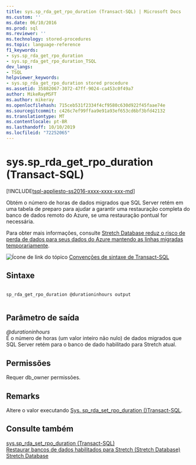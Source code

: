 ```yaml
---
title: sys.sp_rda_get_rpo_duration (Transact-SQL) | Microsoft Docs
ms.custom: ''
ms.date: 06/10/2016
ms.prod: sql
ms.reviewer: ''
ms.technology: stored-procedures
ms.topic: language-reference
f1_keywords:
- sys.sp_rda_get_rpo_duration
- sys.sp_rda_get_rpo_duration_TSQL
dev_langs:
- TSQL
helpviewer_keywords:
- sys.sp_rda_get_rpo_duration stored procedure
ms.assetid: 35882067-3072-47ff-9024-ca453c0f49a7
author: MikeRayMSFT
ms.author: mikeray
ms.openlocfilehash: 715ceb531f2334f4cf9580c630d922f45faae74e
ms.sourcegitcommit: c426c7ef99ffaa9e91a93ef653cd6bf3bfd42132
ms.translationtype: MT
ms.contentlocale: pt-BR
ms.lasthandoff: 10/10/2019
ms.locfileid: "72252065"
---
```

# <a name="syssp_rda_get_rpo_duration-transact-sql"></a>sys.sp_rda_get_rpo_duration (Transact-SQL)
[!INCLUDE[tsql-appliesto-ss2016-xxxx-xxxx-xxx-md](../../includes/tsql-appliesto-ss2016-xxxx-xxxx-xxx-md.md)]

  Obtém o número de horas de dados migrados que SQL Server retém em uma tabela de preparo para ajudar a garantir uma restauração completa do banco de dados remoto do Azure, se uma restauração pontual for necessária. 
  
  Para obter mais informações, consulte [Stretch Database reduz o risco de perda de dados para seus dados do Azure mantendo as linhas migradas temporariamente](../../sql-server/stretch-database/backup-stretch-enabled-databases-stretch-database.md#stretchRPO).  
    
 ![Ícone de link do tópico](../../database-engine/configure-windows/media/topic-link.gif "Ícone de link do tópico") [Convenções de sintaxe de Transact-SQL](../../t-sql/language-elements/transact-sql-syntax-conventions-transact-sql.md)    
    
## <a name="syntax"></a>Sintaxe    
    
```    
    
sp_rda_get_rpo_duration @durationinhours output    
    
```    
    
## <a name="output-parameter"></a>Parâmetro de saída    
 *\@durationinhours*    
  É o número de horas (um valor inteiro não nulo) de dados migrados que SQL Server retém para o banco de dado habilitado para Stretch atual.    
    
## <a name="permissions"></a>Permissões    
 Requer db_owner permissões.    
    
## <a name="remarks"></a>Remarks    
 Altere o valor executando [Sys. sp_rda_set_rpo_duration &#40;&#41;Transact-SQL](../../relational-databases/system-stored-procedures/sys-sp-rda-set-rpo-duration-transact-sql.md).    
    
## <a name="see-also"></a>Consulte também    
 [sys.sp_rda_set_rpo_duration &#40;Transact-SQL&#41;](../../relational-databases/system-stored-procedures/sys-sp-rda-set-rpo-duration-transact-sql.md)     
 [Restaurar bancos de dados habilitados para Stretch (Stretch Database)](../../sql-server/stretch-database/restore-stretch-enabled-databases-stretch-database.md)    
 [Stretch Database](../../sql-server/stretch-database/stretch-database.md)    
    
  
